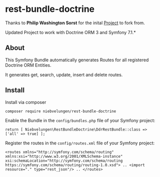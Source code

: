 rest-bundle-doctrine
===============
Thanks to **Philip Washington Sorst** for the inital [Project](https://github.com/dontdrinkandroot/rest-bundle.php) to fork from.

Updated Project to work with Doctrine ORM 3 and Symfony 7.1.*

## About

This Symfony Bundle automatically generates Routes for all registered Doctrine ORM Entities.

It generates get, search, update, insert and delete routes.

## Install

Install via composer

`composer require niebvelungen/rest-bundle-doctrine`

Enable the Bundle in the `config/bundles.php` file of your Symfony project:

`return [
Niebvelungen\RestBundleDoctrine\DdrRestBundle::class => ['all' => true]
];`

Register the routes in the `config/routes.xml` file of your Symfony project:
<?xml version="1.0" encoding="UTF-8" ?>
`<routes xmlns="http://symfony.com/schema/routing"
xmlns:xsi="http://www.w3.org/2001/XMLSchema-instance"
xsi:schemaLocation="http://symfony.com/schema/routing
https://symfony.com/schema/routing/routing-1.0.xsd">
..
<import resource="." type="rest_json"/>
..
</routes>`

